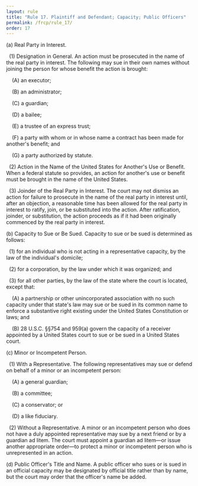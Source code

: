 ```yaml
---
layout: rule
title: "Rule 17. Plaintiff and Defendant; Capacity; Public Officers"
permalink: /frcp/rule_17/
order: 17
---
```


(a) Real Party in Interest.


&nbsp;&nbsp;(1) Designation in General. An action must be prosecuted in the name of the real party in interest. The following may sue in their own names without joining the person for whose benefit the action is brought:


&nbsp;&nbsp;&nbsp;&nbsp;(A) an executor;


&nbsp;&nbsp;&nbsp;&nbsp;(B) an administrator;


&nbsp;&nbsp;&nbsp;&nbsp;(C) a guardian;


&nbsp;&nbsp;&nbsp;&nbsp;(D) a bailee;


&nbsp;&nbsp;&nbsp;&nbsp;(E) a trustee of an express trust;


&nbsp;&nbsp;&nbsp;&nbsp;(F) a party with whom or in whose name a contract has been made for another's benefit; and


&nbsp;&nbsp;&nbsp;&nbsp;(G) a party authorized by statute.


&nbsp;&nbsp;(2) Action in the Name of the United States for Another's Use or Benefit. When a federal statute so provides, an action for another's use or benefit must be brought in the name of the United States.


&nbsp;&nbsp;(3) Joinder of the Real Party in Interest. The court may not dismiss an action for failure to prosecute in the name of the real party in interest until, after an objection, a reasonable time has been allowed for the real party in interest to ratify, join, or be substituted into the action. After ratification, joinder, or substitution, the action proceeds as if it had been originally commenced by the real party in interest.


(b) Capacity to Sue or Be Sued. Capacity to sue or be sued is determined as follows:


&nbsp;&nbsp;(1) for an individual who is not acting in a representative capacity, by the law of the individual's domicile;


&nbsp;&nbsp;(2) for a corporation, by the law under which it was organized; and


&nbsp;&nbsp;(3) for all other parties, by the law of the state where the court is located, except that:


&nbsp;&nbsp;&nbsp;&nbsp;(A) a partnership or other unincorporated association with no such capacity under that state's law may sue or be sued in its common name to enforce a substantive right existing under the United States Constitution or laws; and


&nbsp;&nbsp;&nbsp;&nbsp;(B) 28 U.S.C. §§754 and 959(a) govern the capacity of a receiver appointed by a United States court to sue or be sued in a United States court.


(c) Minor or Incompetent Person.


&nbsp;&nbsp;(1) With a Representative. The following representatives may sue or defend on behalf of a minor or an incompetent person:


&nbsp;&nbsp;&nbsp;&nbsp;(A) a general guardian;


&nbsp;&nbsp;&nbsp;&nbsp;(B) a committee;


&nbsp;&nbsp;&nbsp;&nbsp;(C) a conservator; or


&nbsp;&nbsp;&nbsp;&nbsp;(D) a like fiduciary.


&nbsp;&nbsp;(2) Without a Representative. A minor or an incompetent person who does not have a duly appointed representative may sue by a next friend or by a guardian ad litem. The court must appoint a guardian ad litem—or issue another appropriate order—to protect a minor or incompetent person who is unrepresented in an action.


(d) Public Officer's Title and Name. A public officer who sues or is sued in an official capacity may be designated by official title rather than by name, but the court may order that the officer's name be added.
